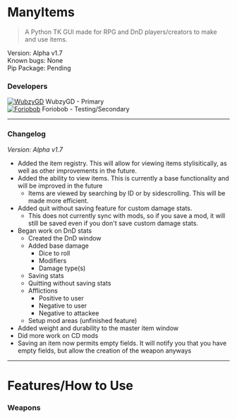 # ManyItems
> A Python TK GUI made for RPG and DnD players/creators to make and use items.

Version: Alpha v1.7  
Known bugs: None  
Pip Package: Pending  

### Developers

[![WubzyGD](https://cdn.discordapp.com/avatars/330547934951112705/999411b3f6e3eb3c93c17555c811ccd8.png?size=32)](https://github.com/WubzyGD "Wubzy's GitHub") WubzyGD - Primary  
[![Foriobob](https://cdn.discordapp.com/avatars/497598953206841375/a1fcad03fc97af7cda4be29f2669e407.png?size=32)](https://github.com/Foriobob "Foriobob's GitHub") Foriobob - Testing/Secondary

---

### Changelog
_Version: Alpha v1.7_

- Added the item registry. This will allow for viewing items stylisitically, as well as other improvements in the future.
- Added the ability to view items. This is currently a base functionality and will be improved in the future
  - Items are viewed by searching by ID or by sidescrolling. This will be made more efficient.
- Added quit without saving feature for custom damage stats. 
  - This does not currently sync with mods, so if you save a mod, it will still be saved even if you don't save custom damage stats.
- Began work on DnD stats
  - Created the DnD window
  - Added base damage
    - Dice to roll
    - Modifiers
    - Damage type(s)
  - Saving stats
  - Quitting without saving stats
  - Afflictions
    - Positive to user
    - Negative to user
    - Negative to attackee
  - Setup mod areas (unfinished feature)
- Added weight and durability to the master item window
- Did more work on CD mods
- Saving an item now permits empty fields. It will notify you that you have empty fields, but allow the creation of the weapon anyways

---

# Features/How to Use

### Weapons


